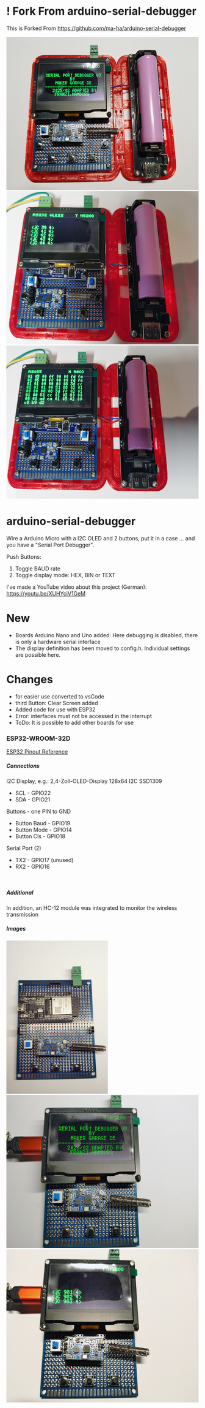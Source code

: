 # ! Fork From arduino-serial-debugger
This is Forked From https://github.com/ma-ha/arduino-serial-debugger

<img src="/Images/IMG_20250227_100744.jpg" height="400px" title="Final Device with 18650 Battery"> 
<img src="/Images/IMG_20250303_201101.jpg" height="400px" title="Final Device Input HC12 wireless"> 
<img src="/Images/IMG_20250303_201216.jpg" height="400px" title="Final Device Input RS485"> 

# arduino-serial-debugger

Wire a Arduino Micro with a I2C OLED and 2 buttons, put it in a case 
... and you have a "Serial Port Debugger".

Push Buttons:
1. Toggle BAUD rate
2. Toggle display mode: HEX, BIN or TEXT

I've made a YouTube video about this project (German):
https://youtu.be/XUHYciV1GeM


# New
- Boards Arduino Nano and Uno added: Here debugging is disabled, there is only a hardware serial interface
- The display definition has been moved to config.h. Individual settings are possible here.

# Changes
- for easier use converted to vsCode
- third Button: Clear Screen added
- Added code for use with ESP32
- Error: interfaces must not be accessed in the interrupt
- ToDo: It is possible to add other boards for use

### ESP32-WROOM-32D

[ESP32 Pinout Reference](https://lastminuteengineers.com/esp32-pinout-reference/)
<br>

##### Connections
I2C Display, e.g.: 2,4-Zoll-OLED-Display 128x64 I2C SSD1309
- SCL - GPIO22
- SDA - GPIO21

Buttons - one PIN to GND
- Button Baud - GPIO19
- Button Mode - GPIO14
- Button Cls  - GPIO18

Serial Port (2)
- TX2 - GPIO17 (unused)
- RX2 - GPIO16
<br>

##### Additional
In addition, an HC-12 module was integrated
to monitor the wireless transmission
<br>

##### Images
<img src="/Images/IMG_20250225_192316.jpg" height="400px" title="PCB with ESP32">   
<img src="/Images/IMG_20250225_192532.jpg" height="400px" title="Boot Screen">   
<img src="/Images/IMG_20250225_192747.jpg" height="400px" title="Monitoring">   

